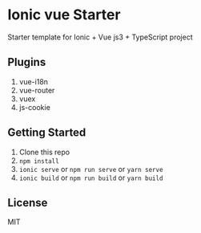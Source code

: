 # Ionic vue Starter


Starter template for Ionic + Vue js3 + TypeScript project
## Plugins
1. vue-i18n 
2. vue-router
3. vuex
4. js-cookie

## Getting Started

1. Clone this repo
2. `npm install`
3. `ionic serve` or `npm run serve` or `yarn serve`
4. `ionic build` or `npm run build` or `yarn build`

## License

MIT

